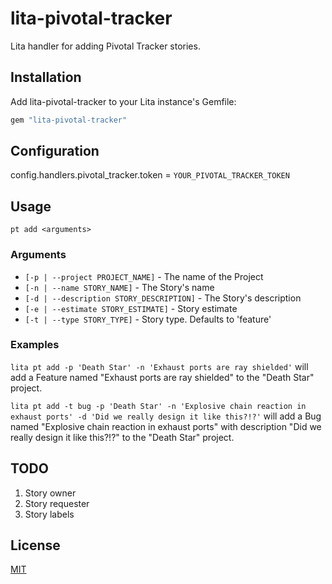 # lita-pivotal-tracker

Lita handler for adding Pivotal Tracker stories.

## Installation

Add lita-pivotal-tracker to your Lita instance's Gemfile:

``` ruby
gem "lita-pivotal-tracker"
```

## Configuration

config.handlers.pivotal_tracker.token = `YOUR_PIVOTAL_TRACKER_TOKEN`

## Usage

`pt add <arguments>`

### Arguments

* `[-p | --project PROJECT_NAME]` - The name of the Project
* `[-n | --name STORY_NAME]` - The Story's name
* `[-d | --description STORY_DESCRIPTION]` - The Story's description
* `[-e | --estimate STORY_ESTIMATE]` - Story estimate
* `[-t | --type STORY_TYPE]` - Story type. Defaults to 'feature'

### Examples

`lita pt add -p 'Death Star' -n 'Exhaust ports are ray shielded'` will add a Feature named "Exhaust ports are ray shielded" to the "Death Star" project.

`lita pt add -t bug -p 'Death Star' -n 'Explosive chain reaction in exhaust ports' -d 'Did we really design it like this?!?'` will add a Bug named "Explosive chain reaction in exhaust ports" with description "Did we really design it like this?!?" to the "Death Star" project.

## TODO
1. Story owner
2. Story requester
3. Story labels

## License

[MIT](http://opensource.org/licenses/MIT)
